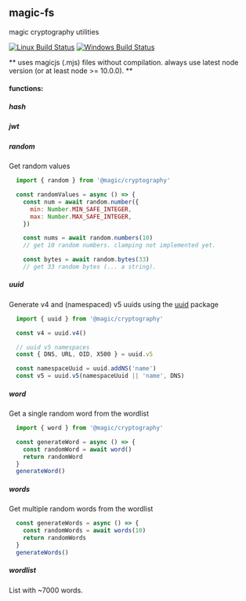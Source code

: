 ## magic-fs

magic cryptography utilities

[![Linux Build Status][travis-image]][travis-url]
[![Windows Build Status][appveyor-image]][appveyor-url]

**
  uses magicjs (.mjs) files without compilation.
  always use latest node version (or at least node >= 10.0.0).
**

#### functions:

##### hash


##### jwt


##### random
Get random values
```javascript
  import { random } from '@magic/cryptography'

  const randomValues = async () => {
    const num = await random.number({
      min: Number.MIN_SAFE_INTEGER,
      max: Number.MAX_SAFE_INTEGER,
    })

    const nums = await random.numbers(10)
    // get 10 random numbers. clamping not implemented yet.

    const bytes = await random.bytes(33)
    // get 33 random bytes (... a string).
```

##### uuid
Generate v4 and (namespaced) v5 uuids using the [uuid](https://npmjs.com/package/uuid) package
```javascript
  import { uuid } from '@magic/cryptography'

  const v4 = uuid.v4()

  // uuid v5 namespaces
  const { DNS, URL, OID, X500 } = uuid.v5

  const namespaceUuid = uuid.addNS('name')
  const v5 = uuid.v5(namespaceUuid || 'name', DNS)
```

##### word
Get a single random word from the wordlist
```javascript
  import { word } from '@magic/cryptography'

  const generateWord = async () => {
    const randomWord = await word()
    return randomWord
  }
  generateWord()
```


##### words
Get multiple random words from the wordlist
```javascript
  const generateWords = async () => {
    const randomWords = await words(10)
    return randomWords
  }
  generateWords()
```

##### wordlist
List with ~7000 words.


[travis-image]: https://img.shields.io/travis/magic/cryptography/master.svg?label=Linux%20build
[travis-url]: https://travis-ci.org/magic/cryptography
[appveyor-image]: https://img.shields.io/appveyor/ci/magic/cryptography/master.svg?label=Windows%20build
[appveyor-url]: https://ci.appveyor.com/project/magic/cryptography/branch/master

